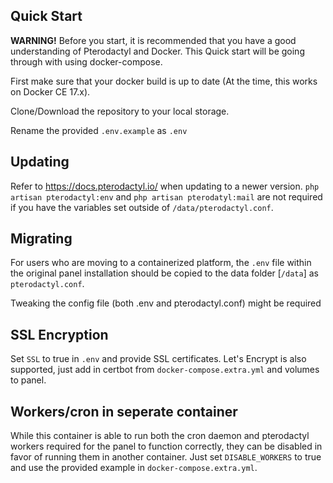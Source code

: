 ## Quick Start

<p><b>WARNING!</b> Before you start, it is recommended that you have a good understanding of Pterodactyl and Docker. This Quick start will be going through with using docker-compose.</p>

First make sure that your docker build is up to date (At the time, this works on Docker CE 17.x).


Clone/Download the repository to your local storage.


Rename the provided `.env.example` as `.env`

<!-- Clone/download the repo, then copy the .env.example as .env within the same directory.
The .env file contains all the variables to the containers functions including the panel.

<p>If you are migrating from a panel that was not in a container, go down to <i>Migrating</i> for more information.</p>

Once that process is done, run `docker-compose pull` to pull the required container images down.


In order for the panel to set up the database, mysql needs to be started first: `docker-compose up -d mysql`.


After 5-10 seconds, issue this to start the panel: `docker-compose up -d panel`. The panel should be up and running, verify that it is accepting connections.


You will need a username and password to login: `docker-compose run --rm panel php artisan p:user:make`


`docker-compose run --rm daemon <token>`

`docker-compose up -d` -->

## Updating

Refer to https://docs.pterodactyl.io/ when updating to a newer version. `php artisan pterodactyl:env` and `php artisan pterodatyl:mail` are not required if you have the variables set outside of `/data/pterodactyl.conf`.

## Migrating

For users who are moving to a containerized platform, the `.env` file within the original panel installation should be copied to the data folder [`/data`] as `pterodactyl.conf`.

<p>Tweaking the config file (both .env and pterodactyl.conf) might be required</p>

## SSL Encryption

Set `SSL` to true in `.env` and provide SSL certificates. Let's Encrypt is also supported, just add in certbot from `docker-compose.extra.yml` and volumes to panel.

## Workers/cron in seperate container

While this container is able to run both the cron daemon and pterodactyl workers required for the panel to function correctly, they can be disabled in favor of running them in another container. Just set `DISABLE_WORKERS` to true and use the provided example in `docker-compose.extra.yml`.